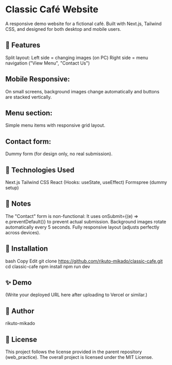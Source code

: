 # Classic Café Website
A responsive demo website for a fictional café.
Built with Next.js, Tailwind CSS, and designed for both desktop and mobile users.

## 📸 Features
Split layout:
Left side = changing images (on PC)
Right side = menu navigation ("View Menu", "Contact Us")

## Mobile Responsive:
On small screens, background images change automatically and buttons are stacked vertically.

## Menu section:
Simple menu items with responsive grid layout.

## Contact form:
Dummy form (for design only, no real submission).

## 🚀 Technologies Used
Next.js
Tailwind CSS
React (Hooks: useState, useEffect)
Formspree (dummy setup)

## 📖 Notes
The "Contact" form is non-functional:
It uses onSubmit={(e) => e.preventDefault()} to prevent actual submission.
Background images rotate automatically every 5 seconds.
Fully responsive layout (adjusts perfectly across devices).

## 📂 Installation
bash
Copy
Edit
git clone https://github.com/rikuto-mikado/classic-cafe.git
cd classic-cafe
npm install
npm run dev

## ✨ Demo
(Write your deployed URL here after uploading to Vercel or similar.)

## 👤 Author
rikuto-mikado

## 📜 License
This project follows the license provided in the parent repository (web_practice).
The overall project is licensed under the MIT License.

